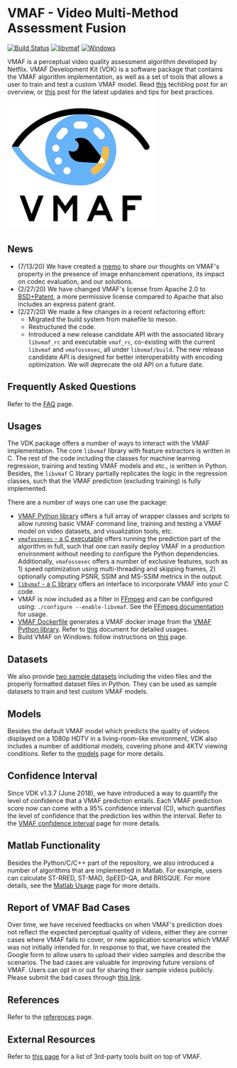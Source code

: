 VMAF - Video Multi-Method Assessment Fusion
===================

[![Build Status](https://travis-ci.org/Netflix/vmaf.svg?branch=master)](https://travis-ci.org/Netflix/vmaf) [![libvmaf](https://github.com/Netflix/vmaf/workflows/libvmaf/badge.svg)](https://github.com/Netflix/vmaf/actions?query=workflow%3Alibvmaf) [![Windows](https://github.com/Netflix/vmaf/workflows/Windows/badge.svg)](https://github.com/Netflix/vmaf/actions?query=workflow%3AWindows)

VMAF is a perceptual video quality assessment algorithm developed by Netflix. VMAF Development Kit (VDK) is a software package that contains the VMAF algorithm implementation, as well as a set of tools that allows a user to train and test a custom VMAF model. Read [this](https://medium.com/netflix-techblog/toward-a-practical-perceptual-video-quality-metric-653f208b9652) techblog post for an overview, or [this](https://medium.com/netflix-techblog/vmaf-the-journey-continues-44b51ee9ed12) post for the latest updates and tips for best practices.

![vmaf logo](resource/images/vmaf_logo.jpg)

## News

- (7/13/20) We have created a [memo](https://docs.google.com/document/d/1dJczEhXO0MZjBSNyKmd3ARiCTdFVMNPBykH4_HMPoyY/edit?usp=sharing) to share our thoughts on VMAF's property in the presence of image enhancement operations, its impact on codec evaluation, and our solutions.
- (2/27/20) We have changed VMAF's license from Apache 2.0 to [BSD+Patent](https://opensource.org/licenses/BSDplusPatent), a more permissive license compared to Apache that also includes an express patent grant.
- (2/27/20) We made a few changes in a recent refactoring effort:
    * Migrated the build system from makefile to meson.
    * Restructured the code. 
    * Introduced a new release candidate API with the associated library `libvmaf_rc` and executable `vmaf_rc`, co-existing with the current `libvmaf` and `vmafossexec`, all under `libvmaf/build`. The new release candidate API is designed for better interoperability with encoding optimization. We will deprecate the old API on a future date.

## Frequently Asked Questions

Refer to the [FAQ](FAQ.md) page.

## Usages

The VDK package offers a number of ways to interact with the VMAF implementation. The core `libvmaf` library with feature extractors is written in C. The rest of the code including the classes for machine learning regression, training and testing VMAF models and etc., is written in Python. Besides, the `libvmaf` C library partially replicates the logic in the regression classes, such that the VMAF prediction (excluding training) is fully implemented.

There are a number of ways one can use the package:

  - [VMAF Python library](resource/doc/VMAF_Python_library.md) offers a full array of wrapper classes and scripts to allow running basic VMAF command line, training and testing a VMAF model on video datasets, and visualization tools, etc.
  - [`vmafossexec` - a C executable](resource/doc/vmafossexec.md) offers running the prediction part of the algorithm in full, such that one can easily deploy VMAF in a production environment without needing to configure the Python dependencies. Additionally, `vmafossexec` offers a number of exclusive features, such as 1) speed optimization using multi-threading and skipping frames, 2) optionally computing PSNR, SSIM and MS-SSIM metrics in the output.
  - [`libvmaf` - a C library](libvmaf/README.md) offers an interface to incorporate VMAF into your C code.
  - VMAF is now included as a filter in [FFmpeg](http://ffmpeg.org/) and can be configured using: `./configure --enable-libvmaf`. See the [FFmpeg documentation](resource/doc/ffmpeg.md) for usage.
  - [VMAF Dockerfile](Dockerfile) generates a VMAF docker image from the [VMAF Python library](resource/doc/VMAF_Python_library.md). Refer to [this](resource/doc/docker.md) document for detailed usages.
  - Build VMAF on Windows: follow instructions on [this](resource/doc/BuildForWindows.md) page.

## Datasets

We also provide [two sample datasets](resource/doc/datasets.md) including the video files and the properly formatted dataset files in Python. They can be used as sample datasets to train and test custom VMAF models.

## Models

Besides the default VMAF model which predicts the quality of videos displayed on a 1080p HDTV in a living-room-like environment, VDK also includes a number of additional models, covering phone and 4KTV viewing conditions. Refer to the [models](resource/doc/models.md) page for more details.

## Confidence Interval

Since VDK v1.3.7 (June 2018), we have introduced a way to quantify the level of confidence that a VMAF prediction entails. Each VMAF prediction score now can come with a 95% confidence interval (CI), which quantifies the level of confidence that the prediction lies within the interval. Refer to the [VMAF confidence interval](resource/doc/conf_interval.md) page for more details.

## Matlab Functionality

Besides the Python/C/C++ part of the repository, we also introduced a number of algorithms that are implemented in Matlab. For example, users can calculate ST-RRED, ST-MAD, SpEED-QA, and BRISQUE. For more details, see the [Matlab Usage](resource/doc/matlab_usage.md) page for more details.

## Report of VMAF Bad Cases

Over time, we have received feedbacks on when VMAF's prediction does not reflect the expected perceptual quality of videos, either they are corner cases where VMAF fails to cover, or new application scenarios which VMAF was not initially intended for. In response to that, we have created the Google form to allow users to upload their video samples and describe the scenarios. The bad cases are valuable for improving future versions of VMAF. Users can opt in or out for sharing their sample videos publicly. Please submit the bad cases through [this link](https://docs.google.com/forms/d/e/1FAIpQLSdJntNoBuucMSiYoK3SDWoY1QN0yiFAi5LyEXuOyXEWJbQBtQ/viewform?usp=sf_link).

## References

Refer to the [references](resource/doc/references.md) page.

## External Resources

Refer to [this page](resource/doc/external_resource.md) for a list of 3rd-party tools built on top of VMAF.
